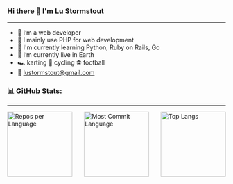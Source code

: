 ### Hi there 👋 I'm Lu Stormstout
---
- 👤 I’m a web developer
- 🔧 I mainly use PHP for web development
- 🌱 I'm currently learning Python, Ruby on Rails, Go
- 📍 I’m currently live in Earth
- 🏎️ karting 🚴 cycling ⚽️ football 
- 📧 lustormstout@gmail.com

### 📊 GitHub Stats:
---
<!-- ![Kakise github stats](https://github-readme-stats.vercel.app/api?username=LuStormstout&theme=default&show_icons=true&count_private=true) -->

<!-- ![Kakise Stats](https://github-profile-summary-cards.vercel.app/api/cards/repos-per-language?username=LuStormstout&theme=solarized_dark) -->
<!-- ![Kakise Stats](https://github-profile-summary-cards.vercel.app/api/cards/most-commit-language?username=LuStormstout&theme=solarized_dark) -->

<div style="display: flex; justify-content: space-between;">
  
  <img src="https://github-profile-summary-cards.vercel.app/api/cards/repos-per-language?username=LuStormstout&theme=solarized_dark" alt="Repos per Language" style="height: 150px;" />
  
  <img src="https://github-profile-summary-cards.vercel.app/api/cards/most-commit-language?username=LuStormstout&theme=solarized_dark" alt="Most Commit Language" style="height: 150px;" />
  
  <img src="https://github-readme-stats.vercel.app/api/top-langs/?username=LuStormstout&layout=compact&bg_color=002b36&title_color=839496&text_color=839496&icon_color=268bd2&exclude=HTML,CSS,CoffeeScript,JavaScript" alt="Top Langs" style="height: 150px;" />

</div>

<!--
**LuStormstout/LuStormstout** is a ✨ _special_ ✨ repository because its `README.md` (this file) appears on your GitHub profile.

Here are some ideas to get you started:

- 🔭 I’m currently working on ...
- 🌱 I’m currently learning ...
- 👯 I’m looking to collaborate on ...
- 🤔 I’m looking for help with ...
- 💬 Ask me about ...
- 📫 How to reach me: ...
- 😄 Pronouns: ...
- ⚡ Fun fact: ...
-->
